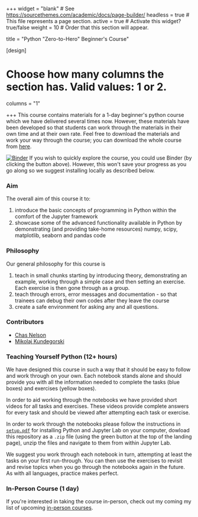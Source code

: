 +++
widget = "blank"  # See https://sourcethemes.com/academic/docs/page-builder/
headless = true  # This file represents a page section.
active = true  # Activate this widget? true/false
weight = 10  # Order that this section will appear.

title = "Python \"Zero-to-Hero\" Beginner's Course"

[design]
  # Choose how many columns the section has. Valid values: 1 or 2.
  columns = "1"

+++
This course contains materials for a 1-day beginner's python course which we have delivered several times now. However, these materials have been developed so that students can work through the materials in their own time and at their own rate. Feel free to download the materials and work your way through the course; you can download the whole course from [here](https://github.com/ChasNelson1990/python-zero-to-hero-beginners-course).

[![Binder](https://mybinder.org/badge_logo.svg)](https://mybinder.org/v2/gh/ChasNelson1990/python-zero-to-hero-beginners-course/master)
If you wish to quickly explore the course, you could use Binder (by clicking the button above). However, this won't save your progress as you go along so we suggest installing locally as described below.

### Aim

The overall aim of this course it to:

1. introduce the basic concepts of programming in Python within the comfort of the Jupyter framework
2. showcase some of the advanced functionality available in Python by demonstrating (and providing take-home resources) numpy, scipy, matplotlib, seaborn and pandas code

### Philosophy

Our general philosophy for this course is

1. teach in small chunks starting by introducing theory, demonstrating an example, working through a simple case and then setting an exercise. Each exercise is then gone through as a group.
2. teach through errors, error messages and documentation - so that trainees can debug their own codes after they leave the course
3. create a safe environment for asking any and all questions.

### Contributors

* [Chas Nelson](/authors/chas/)
* [Mikolaj Kundegorski](https://mixmixmix.github.io/)

### Teaching Yourself Python (12+ hours)

We have designed this course in such a way that it should be easy to follow and work through on your own. Each notebook stands alone and should provide you with all the information needed to complete the tasks (blue boxes) and exercises (yellow boxes).

In order to aid working through the notebooks we have provided short videos for all tasks and exercises. These videos provide complete answers for every task and should be viewed after attempting each task or exercise.

In order to work through the notebooks please follow the instructions in [`setup.pdf`](https://github.com/ChasNelson1990/python-zero-to-hero-beginners-course/raw/master/setup/setup.pdf) for installing Python and Jupyter Lab on your computer, dowload this repository as a `.zip` file (using the green button at the top of the landing page), unzip the files and navigate to them from within Jupyter Lab.

We suggest you work through each notebook in turn, attempting at least the tasks on your first run-through. You can then use the exercises to revisit and revise topics when you go through the notebooks again in the future. As with all languages, practice makes perfect.

### In-Person Course (1 day)

If you're interested in taking the course in-person, check out my coming my list of upcoming [in-person courses](#courses).
